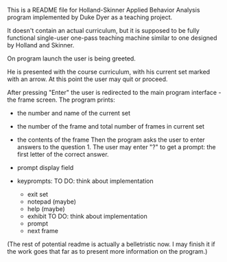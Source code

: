 This is a README file for Holland-Skinner Applied Behavior Analysis program
implemented by Duke Dyer as a teaching project.

It doesn't contain an actual curriculum, but it is supposed to be fully
functional single-user one-pass teaching machine similar to one designed
by Holland and Skinner.

On program launch the user is being greeted.

He is presented with the course curriculum, with his current set marked
with an arrow.
At this point the user may quit or proceed.

After pressing "Enter" the user is redirected to the main program interface - the
frame screen.
The program prints:
- the number and name of the current set
- the number of the frame and total number of frames in current set
- the contents of the frame
Then the program asks the user to enter answers to the question 1.
The user may enter "?" to get a prompt: the first letter of the correct
answer.

- prompt display field
- keyprompts:			TO DO: think about implementation
	- exit set
	- notepad			(maybe)
	- help				(maybe)
	- exhibit			TO DO: think about implementation
	- prompt
	- next frame

(The rest of potential readme is actually a belletristic now.
I may finish it if the work goes that far as to present more
information on the program.)